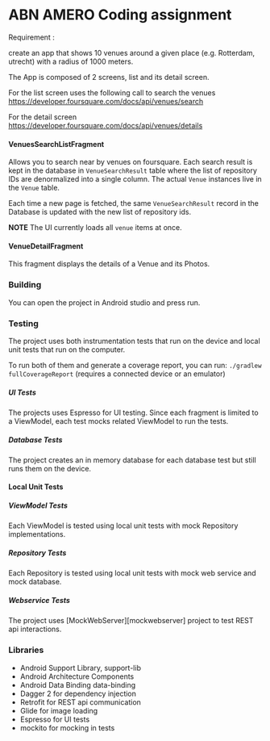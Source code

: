 ABN AMERO Coding assignment
===========================================================

Requirement :

create an app that shows 10 venues around a given place (e.g. Rotterdam, utrecht) with a radius
of 1000 meters.

The App is composed of 2 screens, list and its detail screen.

For the list screen uses the following call to search the venues
 https://developer.foursquare.com/docs/api/venues/search

For the detail screen
https://developer.foursquare.com/docs/api/venues/details



#### VenuesSearchListFragment
Allows you to search near by venues on foursquare.
Each search result is kept in the database in `VenueSearchResult` table where
the list of repository IDs are denormalized into a single column.
The actual `Venue` instances live in the `Venue` table.

Each time a new page is fetched, the same `VenueSearchResult` record in the
Database is updated with the new list of repository ids.

**NOTE**
The UI currently loads all `venue` items at once.

#### VenueDetailFragment
This fragment displays the details of a Venue and its Photos.


### Building
You can open the project in Android studio and press run.

### Testing
The project uses both instrumentation tests that run on the device
and local unit tests that run on the computer.

To run both of them and generate a coverage report, you can run:
`./gradlew fullCoverageReport` (requires a connected device or an emulator)


##### UI Tests
The projects uses Espresso for UI testing. Since each fragment
is limited to a ViewModel, each test mocks related ViewModel to
run the tests.

##### Database Tests
The project creates an in memory database for each database test but still
runs them on the device.

#### Local Unit Tests
##### ViewModel Tests
Each ViewModel is tested using local unit tests with mock Repository
implementations.

##### Repository Tests
Each Repository is tested using local unit tests with mock web service and
mock database.

##### Webservice Tests
The project uses [MockWebServer][mockwebserver] project to test REST api interactions.


### Libraries
* Android Support Library, support-lib
* Android Architecture Components
* Android Data Binding data-binding
* Dagger 2 for dependency injection
* Retrofit for REST api communication
* Glide for image loading
* Espresso for UI tests
* mockito for mocking in tests







